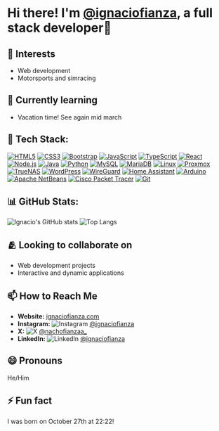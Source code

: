 # Hi there! I'm [@ignaciofianza](https://github.com/ignaciofianza), a full stack developer👋

## 👀 Interests
- Web development
- Motorsports and simracing

## 🌱 Currently learning
- Vacation time! See again mid march

## 🚀 Tech Stack:
[![HTML5](https://img.shields.io/badge/html5-%23E34F26.svg?style=for-the-badge&logo=html5&logoColor=white)](https://developer.mozilla.org/en-US/docs/Web/Guide/HTML/HTML5)  [![CSS3](https://img.shields.io/badge/css3-%231572B6.svg?style=for-the-badge&logo=css3&logoColor=white)](https://developer.mozilla.org/en-US/docs/Web/CSS)  [![Bootstrap](https://img.shields.io/badge/Bootstrap-%23563D7C.svg?style=for-the-badge&logo=bootstrap&logoColor=white)](https://getbootstrap.com/)  [![JavaScript](https://img.shields.io/badge/javascript-%23323330.svg?style=for-the-badge&logo=javascript&logoColor=%23F7DF1E)](https://developer.mozilla.org/en-US/docs/Web/JavaScript)  [![TypeScript](https://img.shields.io/badge/typescript-%23007ACC.svg?style=for-the-badge&logo=typescript&logoColor=white)](https://www.typescriptlang.org/)  [![React](https://img.shields.io/badge/react-%2361DAFB.svg?style=for-the-badge&logo=react&logoColor=black)](https://reactjs.org/)  [![Node.js](https://img.shields.io/badge/node.js-%23339933.svg?style=for-the-badge&logo=nodedotjs&logoColor=white)](https://nodejs.org/)  [![Java](https://img.shields.io/badge/java-%23ED8B00.svg?style=for-the-badge&logo=openjdk&logoColor=white)](https://www.java.com/en/)  [![Python](https://img.shields.io/badge/python-%2314354C.svg?style=for-the-badge&logo=python&logoColor=white)](https://www.python.org/)  [![MySQL](https://img.shields.io/badge/mysql-4479A1.svg?style=for-the-badge&logo=mysql&logoColor=white)](https://www.mysql.com/)  [![MariaDB](https://img.shields.io/badge/MariaDB-%23003545.svg?style=for-the-badge&logo=mariadb&logoColor=white)](https://mariadb.org/)  [![Linux](https://img.shields.io/badge/Linux-FCC624?style=for-the-badge&logo=linux&logoColor=black)](https://www.kernel.org/)  [![Proxmox](https://img.shields.io/badge/Proxmox-E57000.svg?style=for-the-badge&logo=proxmox&logoColor=white)](https://www.proxmox.com/en/)  [![TrueNAS](https://img.shields.io/badge/TrueNAS-0095D5.svg?style=for-the-badge&logo=truenas&logoColor=white)](https://www.truenas.com/)  [![WordPress](https://img.shields.io/badge/WordPress-21759B.svg?style=for-the-badge&logo=wordpress&logoColor=white)](https://wordpress.org/)  [![WireGuard](https://img.shields.io/badge/WireGuard-88171A.svg?style=for-the-badge&logo=wireguard&logoColor=white)](https://www.wireguard.com/)  [![Home Assistant](https://img.shields.io/badge/Home%20Assistant-41BDF5.svg?style=for-the-badge&logo=home-assistant&logoColor=white)](https://www.home-assistant.io/)  [![Arduino](https://img.shields.io/badge/Arduino-00979D?style=for-the-badge&logo=Arduino&logoColor=white)](https://www.arduino.cc/)  [![Apache NetBeans](https://img.shields.io/badge/NetBeans-1B6AC6.svg?style=for-the-badge&logo=apachenetbeanside&logoColor=white)](https://netbeans.apache.org/)  [![Cisco Packet Tracer](https://img.shields.io/badge/Packet%20Tracer-008CC1.svg?style=for-the-badge&logo=cisco&logoColor=white)](https://www.netacad.com/courses/packet-tracer)  [![Git](https://img.shields.io/badge/git-%23F05033.svg?style=for-the-badge&logo=git&logoColor=white)](https://git-scm.com/)  

## 📊 GitHub Stats:
![Ignacio's GitHub stats](https://github-readme-stats.vercel.app/api?username=ignaciofianza&show_icons=true&theme=radical) ![Top Langs](https://github-readme-stats.vercel.app/api/top-langs/?username=ignaciofianza&layout=compact&theme=radical) 



## 🫂 Looking to collaborate on
- Web development projects
- Interactive and dynamic applications

## 📫 How to Reach Me
- **Website:** [ignaciofianza.com](https://ignaciofianza.com)
- **Instagram:** ![Instagram](https://img.shields.io/badge/Instagram-000000?style=flat&logo=instagram&logoColor=white) [@ignaciofianza](https://instagram.com/ignaciofianza)
- **X:** ![X](https://img.shields.io/badge/X-000000?style=flat&logo=x&logoColor=white) [@nachofianzaa_](https://x.com/nachofianzaa_)
- **LinkedIn:** ![LinkedIn](https://img.shields.io/badge/LinkedIn-0A66C2?style=flat&logo=linkedin&logoColor=white) [@ignaciofianza](https://www.linkedin.com/in/ignacio-fianza-586020320/)

## 😄 Pronouns
He/Him

## ⚡ Fun fact
I was born on October 27th at 22:22!

<!---
Check out my repositories and feel free to connect if we share similar interests.
--->
